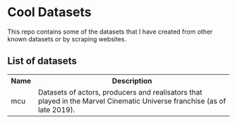 <h1>Cool Datasets</h1>

<p>This repo contains some of the datasets that I have created from other known datasets or by scraping websites.</p>

<h2>List of datasets</h2>
<table>
<tr>
<th>Name</th>
<th>Description</th>
</tr>
<tr>
<td>mcu
</td>
<td>Datasets of actors, producers and realisators that played in the Marvel Cinematic Universe franchise (as of late 2019).
</td>
</tr>
</table>